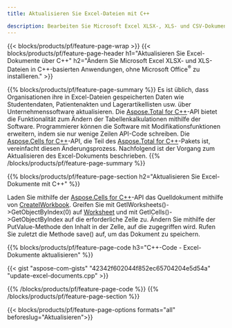 ```yaml
---
title: Aktualisieren Sie Excel-Dateien mit C++ 

description: Bearbeiten Sie Microsoft Excel XLSX-, XLS- und CSV-Dokumente, ohne Microsoft Office mit C++-basierten Anwendungen zu installieren.
---
```


{{< blocks/products/pf/feature-page-wrap >}}
{{< blocks/products/pf/feature-page-header h1="Aktualisieren Sie Excel-Dokumente über C++" h2="Ändern Sie Microsoft Excel XLSX- und XLS-Dateien in C++-basierten Anwendungen, ohne Microsoft Office<sup>&reg;</sup> zu installieren." >}}

{{% blocks/products/pf/feature-page-summary %}}
Es ist üblich, dass Organisationen ihre in Excel-Dateien gespeicherten Daten wie Studentendaten, Patientenakten und Lagerartikellisten usw. über Unternehmenssoftware aktualisieren. Die [Aspose.Total for C++](https://products.aspose.com/total/cpp/)-API bietet die Funktionalität zum Ändern der Tabellenkalkulationen mithilfe der Software. Programmierer können die Software mit Modifikationsfunktionen erweitern, indem sie nur wenige Zeilen API-Code schreiben. Die [Aspose.Cells for C++](https://products.aspose.com/cells/cpp/)-API, die Teil des [Aspose.Total for C++](https://products.aspose.com/total/cpp/)-Pakets ist, vereinfacht diesen Änderungsprozess. Nachfolgend ist der Vorgang zum Aktualisieren des Excel-Dokuments beschrieben.
{{% /blocks/products/pf/feature-page-summary  %}}

{{% blocks/products/pf/feature-page-section  h2="Aktualisieren Sie Excel-Dokumente mit C++" %}}

Laden Sie mithilfe der [Aspose.Cells for C++](https://products.aspose.com/cells/cpp/)-API das Quelldokument mithilfe von [CreateIWorkbook](https://reference.aspose.com/cells/cpp/class/aspose.cells.factory#a93f7282b976d2a001d44198dedaceee8). Greifen Sie mit GetIWorksheets()->GetObjectByIndex(0) auf [Worksheet](https://reference.aspose.com/cells/cpp/class/aspose.cells.i_worksheet) und mit GetICells()->GetObjectByIndex auf die erforderliche Zelle zu. Ändern Sie mithilfe der PutValue-Methode den Inhalt in der Zelle, auf die zugegriffen wird. Rufen Sie zuletzt die Methode save() auf, um das Dokument zu speichern.

{{% blocks/products/pf/feature-page-code h3="C++-Code - Excel-Dokumente aktualisieren" %}}

{{< gist "aspose-com-gists" "42342f602044f852ec65704204e5d54a" "update-excel-documents.cpp" >}}

{{% /blocks/products/pf/feature-page-code  %}}
{{% /blocks/products/pf/feature-page-section %}}

{{< blocks/products/pf/feature-page-options formats="all" beforeslug="Aktualisieren">}}